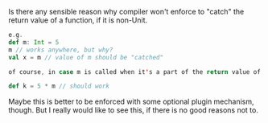 Is there any sensible reason why compiler won't enforce to "catch" the return value of a function, if it is non-Unit.

```scala
e.g.
def m: Int = 5
m // works anywhere, but why?
val x = m // value of m should be "catched"

of course, in case m is called when it's a part of the return value of its enclosing function/method, then you wouldn't need it either:

def k = 5 * m // should work
```

Maybe this is better to be enforced with some optional plugin mechanism, though. But I really would like to see this, if there is no good reasons not to.
